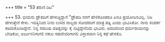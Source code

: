 +++
title = "53 ತರುಣಿ ದಿಟ"

+++
53. ಭೀಮನು ದ್ರೌಪದಿಗೆ ಹೇಳುತ್ತಿದ್ದಾನೆ "ದ್ರೌಪದಿ ನನಗೆ ಹೇಳಿಕೊಂಡರೂ ಏನೂ ಪ್ರಯೋಜನವಿಲ್ಲ. ನಿಜ ಹೇಳುತ್ತೇನೆ ಕೇಳು. ಇವತ್ತಿನಿಂದ ನೀನು ಉಳಿದ ನಾಲ್ವರು ಸೋದರರಿಗೆ ಮಾತ್ರ ಪತ್ನಿ ಎಂದು ಭಾವಿಸಿಕೋ. ನಾನು ಸಂಪರ್ಕ ಕಡಿದುಕೊಂಡಿದ್ದೇನೆ. ನಿನ್ನ ಸರದಿಯ ಪತಿತ್ವವನ್ನು ಕೈ ಬಿಟ್ಟಿದ್ದೇನೆಂದು ಭಾವಿಸು. ಆದುದರಿಂದ ಧರ್ಮರಾಯನನ್ನು ಬೇಡಿಕೋ, ಅರ್ಜುನನಿಗಾಗಲಿ ನಕುಲ ಸಹದೇವರಿಗಾಗಲಿ ವಿಸ್ತಾರವಾಗಿ ನಿನ್ನ ಕಥೆ ಹೇಳಿಕೊ.